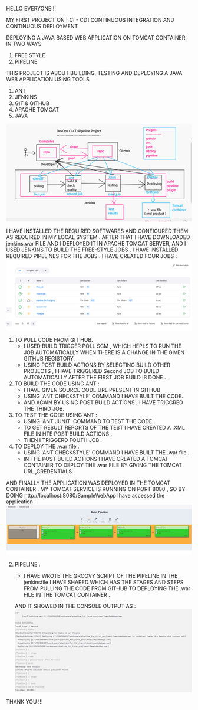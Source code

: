HELLO EVERYONE!!! 

MY FIRST PROJECT ON [ CI - CD] CONTINUOUS INTEGRATION AND CONTINUOUS DEPLOYMENT 
 
 DEPLOYING A JAVA BASED WEB APPLICATION ON TOMCAT CONTAINER: IN TWO WAYS 
1.	FREE STYLE 
2.	PIPELINE 

THIS PROJECT IS ABOUT BUILDING, TESTING AND DEPLOYING A JAVA WEB APPLICATION USING TOOLS 
1.	ANT
2.	JENKINS
3.	GIT & GITHUB
4.	 APACHE TOMCAT
5.	JAVA


![THE ARCHITECTURE OF THE PIPELINE IS SHOWN IN THIS PICTURE](project-1.png)

I HAVE INSTALLED THE REQUIRED SOFTWARES AND CONFIGURED THEM AS REQUIRED IN MY LOCAL SYSTEM . 
AFTER THAT I HAVE DOWNLOADED jenkins.war FILE AND I DEPLOYED IT IN APACHE TOMCAT SERVER, AND I USED JENKINS TO BUILD THE FREE-STYLE JOBS .
I HAVE INSTALLED REQUIRED PIPELINES FOR THE JOBS .
I HAVE CREATED FOUR JOBS :
![PICTURE OF THE JOBS I HAVE CREATED](JOBS.png)
1. TO PULL CODE FROM GIT HUB. 
   - I USED BUILD TRIGGER  POLL SCM , WHICH HEPLS TO RUN THE JOB AUTOMATICALLY WHEN THERE IS A CHANGE IN THE GIVEN GITHUB REGISTORY.
   -  USING POST BUILD ACTIONS 
       BY SELECTING  BUILD OTHER PROJECTS , I HAVE TRIGGERED Second JOB TO BUILD AUTOMATICALLY  AFTER THE FIRST JOB BUILD IS DONE .
2. TO BUILD THE CODE USING ANT :
    - I HAVE GIVEN SOURCE CODE URL PRESENT IN GITHUB 
    - USING 'ANT CHECKSTYLE' COMMAND I HAVE BUILT THE CODE.
    - AND AGAIN BY USING POST BUILD ACTIONS , I HAVE TRIGGRED  THE THIRD JOB.
3. TO TEST THE CODE USING ANT :
    - USING 'ANT JUNIT' COMMAND TO TEST THE CODE.
    - TO GET RESULT REPORTS OF THE TEST I HAVE CREATED A .XML FILE IN HTE POST BUILD ACTIONS .
    - THEN I TRIGGERD FOUTH JOB.
4.  TO DEPLOY THE .war file .
    -  USING 'ANT CHECKSTYLE' COMMAND I HAVE BUILT THE .war file .
    - IN THE POST BUILD ACTIONS I HAVE CREATED A TOMCAT CONTAINER TO DEPLOY THE .war FILE BY GIVING THE TOMCAT URL ,CREDENTIALS.

AND FINALLY THE APPLICATION WAS DEPLOYED IN THE TOMCAT CONTAINER . 
MY TOMCAT SERVICE IS RUNNING ON PORT 8080 , SO BY DOING http://localhost:8080/SampleWebApp Ihave accessed the application . 
![PIPELINE OF THE FOUR JOBS.](image-1.png)

2)  PIPELINE :
    - I HAVE WROTE THE GROOVY SCRIPT OF THE PIPELINE  IN THE jenkinsfile  I HAVE  SHARED WHICH HAS THE STAGES AND STEPS FROM PULLING THE CODE FROM GITHUB TO DEPLOYING THE .war FILE IN THE TOMCAT CONTAINER . 

    AND IT SHOWED IN THE CONSOLE OUTPUT AS : ![FINISHED: SUCCESS](image.png)


THANK YOU !!!


 



